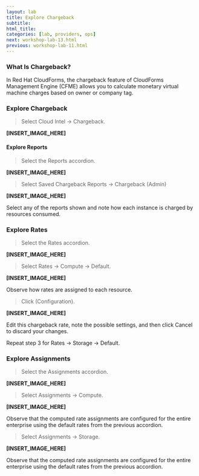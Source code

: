 ```yaml
---
layout: lab
title: Explore Chargeback
subtitle:
html_title:
categories: [lab, providers, ops]
next: workshop-lab-13.html
previous: workshop-lab-11.html
---
```


### What Is Chargeback?

In Red Hat CloudForms, the chargeback feature of CloudForms Management Engine (CFME) allows you to calculate monetary virtual machine charges based on owner or company tag.

### Explore Chargeback

> Select Cloud Intel → Chargeback.

**[INSERT_IMAGE_HERE]**

#### Explore Reports

> Select the Reports accordion.

**[INSERT_IMAGE_HERE]**

> Select Saved Chargeback Reports → Chargeback (Admin)

**[INSERT_IMAGE_HERE]**

Select any of the reports shown and note how each instance is charged by resources consumed.

### Explore Rates

> Select the Rates accordion.

**[INSERT_IMAGE_HERE]**

> Select Rates → Compute → Default.

**[INSERT_IMAGE_HERE]**

Observe how rates are assigned to each resource.

> Click  (Configuration).

**[INSERT_IMAGE_HERE]**

Edit this chargeback rate, note the possible settings, and then click Cancel to discard your changes.

Repeat step 3 for Rates → Storage → Default.

### Explore Assignments

> Select the Assignments accordion.

**[INSERT_IMAGE_HERE]**

> Select Assignments → Compute.

**[INSERT_IMAGE_HERE]**

Observe that the computed rate assignments are configured for the entire enterprise using the default rates from the previous accordion.

> Select Assignments → Storage.

**[INSERT_IMAGE_HERE]**

Observe that the computed rate assignments are configured for the entire enterprise using the default rates from the previous accordion.
